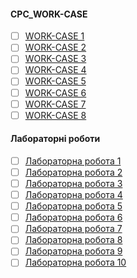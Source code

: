 #### **СРС_WORK-CASE**
- [ ] [WORK-CASE 1](https://github.com/Dav1dushka/ipsRada/blob/main/WORK-CASE%201.md)
- [ ] [WORK-CASE 2](https://github.com/Dav1dushka/ipsRada/blob/main/WORC-CASE%202.md)
- [ ] [WORK-CASE 3]()
- [ ] [WORK-CASE 4]()
- [ ] [WORK-CASE 5]()
- [ ] [WORK-CASE 6]()
- [ ] [WORK-CASE 7]()
- [ ] [WORK-CASE 8]()

#### **Лабораторні роботи**
- [ ] [Лабораторна робота 1](https://github.com/Dav1dushka/ipsRada/blob/main/%D0%9B%D0%B0%D0%B1%D0%BE%D1%)
- [ ] [Лабораторна робота 2]()
- [ ] [Лабораторна робота 3]()
- [ ] [Лабораторна робота 4]()
- [ ] [Лабораторна робота 5]()
- [ ] [Лабораторна робота 6]()
- [ ] [Лабораторна робота 7]()
- [ ] [Лабораторна робота 8]()
- [ ] [Лабораторна робота 9]()
- [ ] [Лабораторна робота 10]()
